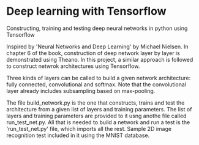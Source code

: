 # Deep learning with Tensorflow
Constructing, training and testing deep neural networks in python using Tensorflow 

Inspired by 'Neural Networks and Deep Learning' by Michael Nielsen. In chapter 6 of the book, construction of deep network layer by layer is demonstrated using Theano. In this project, a similar approach is followed to construct netwrok architectures using Tensorflow. 

Three kinds of layers can be called to build a given network architecture: fully connected, convolutional and softmax. Note that the convolutional layer already includes subsampling based on max-pooling. 

The file build_network.py is the one that constructs, trains and test the architecture from a given list of layers and training parameters. The list of layers and training parameters are provided to it usng anothe file called run_test_net.py. All that is needed to build a network and run a test is the 'run_test_net.py' file, which imports all the rest. Sample 2D image recognition test included in it using the MNIST database. 
